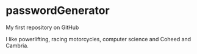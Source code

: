# passwordGenerator
My first repository on GitHub

I like powerlifting, racing motorcycles, computer science and Coheed and Cambria.
